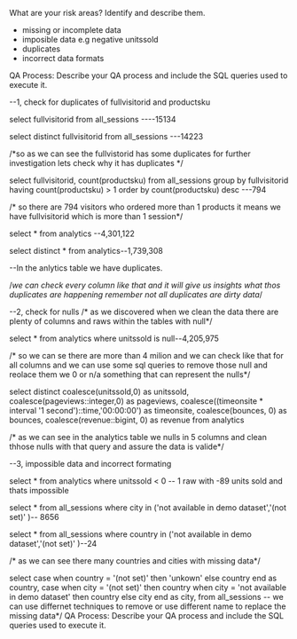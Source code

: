 What are your risk areas? Identify and describe them.
* missing or incomplete data
* imposible data e.g negative unitssold
* duplicates
* incorrect data formats 

QA Process:
Describe your QA process and include the SQL queries used to execute it.

--1, check for duplicates of fullvisitorid and productsku

select fullvisitorid 
from all_sessions ----15134

select distinct fullvisitorid 
from all_sessions ---14223

/*so as we can see the fullvistorid has some duplicates
for further investigation lets check why it has duplicates */


select fullvisitorid, count(productsku)
from all_sessions
group by fullvisitorid
having count(productsku) > 1
order by count(productsku) desc ---794

/* so there are 794 visitors who ordered more than 1 products it
 means we have fullvisitorid which is more than 1 session*/

 select * from analytics --4,301,122
 
 select distinct * from analytics--1,739,308

--In the anlytics table we have duplicates.

/*we can check every column like that and it will give us insights what thos duplicates 
  are happening remember not all duplicates are dirty data*/

--2, check for nulls
/* as we discovered when we clean the data there are plenty of columns and raws within the tables with
  null*/
  
  select * 
  from analytics
  where unitssold is null--4,205,975
 
 /* so we can se there are more than 4 milion and we can check like that for 
     all columns and we can use some sql queries to remove those null and reolace them we 
	 0 or n/a something that can represent the nulls*/

select distinct
	 coalesce(unitssold,0) as unitssold,
	 coalesce(pageviews::integer,0) as pageviews,
	 coalesce((timeonsite * interval '1 second')::time,'00:00:00') as timeonsite,
	 coalesce(bounces, 0) as bounces,
	 coalesce(revenue::bigint, 0) as revenue
from analytics

/* as we can see in the analytics table we nulls in 5 columns and clean thhose nulls with that query
   and assure the data is valide*/

 --3, impossible data and incorrect formating
  
  select * 
  from analytics
  where unitssold < 0  -- 1 raw with -89 units sold and thats impossible

 select *
 from all_sessions
 where city in ('not available in demo dataset','(not set)' )-- 8656

 select *
 from all_sessions
 where country in ('not available in demo dataset','(not set)' )--24

 /* as we can see there many countries and cities with missing data*/

select
    case when country = '(not set)' then 'unkown'
	    else country end as country,
    case when city = '(not set)' then country
	     when city = 'not available in demo dataset' then country
		  else city end as city,
 from all_sessions  -- we can use differnet techniques to remove or use different name to replace the missing data*/
QA Process:
Describe your QA process and include the SQL queries used to execute it.
